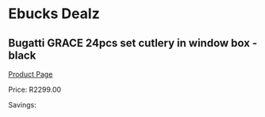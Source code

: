 
# Ebucks Dealz
## Bugatti GRACE 24pcs set cutlery in window box - black
[Product Page](https://www.ebucks.com/web/shop/productSelected.do?prodId=1161817822&catId=714962196)

Price: R2299.00

Savings: 


	
